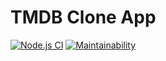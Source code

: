 # TMDB Clone App  
[![Node.js CI](https://github.com/olegdemchenko/TMDBClone/actions/workflows/node.js.yml/badge.svg)](https://github.com/olegdemchenko/TMDBClone/actions/workflows/node.js.yml)
[![Maintainability](https://api.codeclimate.com/v1/badges/d0bf8f09891fbbb4672c/maintainability)](https://codeclimate.com/github/olegdemchenko/TMDBClone/maintainability)

